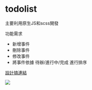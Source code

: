 # todolist

主要利用原生JS和scss開發

功能需求

* 新增事件
* 刪除事件
* 修改事件
* 將事件依據 待辦/進行中/完成 進行排序


[設計搞連結](https://hexschool.github.io/THE_F2E_Design/todolist/#artboard0)

![](https://i.imgur.com/0tg1aIp.png)
